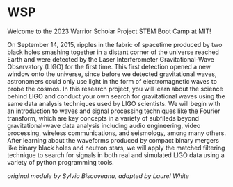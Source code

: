 # WSP

Welcome to the 2023 Warrior Scholar Project STEM Boot Camp at MIT!

On September 14, 2015, ripples in the fabric of spacetime produced by two black holes smashing together in a distant corner of the universe reached Earth and were detected by the Laser Interferometer Gravitational-Wave Observatory (LIGO) for the first time. This first detection opened a new window onto the universe, since before we detected gravitational waves, astronomers could only use light in the form of electromagnetic waves to probe the cosmos. In this research project, you will learn about the science behind LIGO and conduct your own search for gravitational waves using the same data analysis techniques used by LIGO scientists. We will begin with an introduction to waves and signal processing techniques like the Fourier transform, which are key concepts in a variety of subfileds beyond gravitational-wave data analysis including audio engineering, video processing, wireless communications, and seismology, among many others. After learning about the waveforms produced by compact binary mergers like binary black holes and neutron stars, we will apply the matched filtering technique to search for signals in both real and simulated LIGO data using a variety of python programming tools.

*original module by Sylvia Biscoveanu, adapted by Laurel White*
